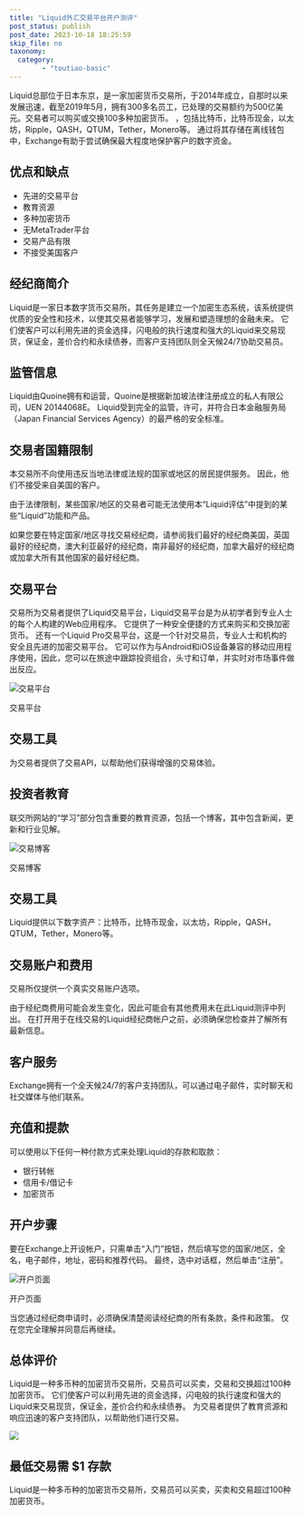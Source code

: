 ```yaml
---
title: "Liquid外汇交易平台开户测评"
post_status: publish
post_date: 2023-10-18 18:25:59
skip_file: no
taxonomy:
  category:
        - "toutiao-basic"
---
```


Liquid总部位于日本东京，是一家加密货币交易所，于2014年成立，自那时以来发展迅速，截至2019年5月，拥有300多名员工，已处理的交易额约为500亿美元。交易者可以购买或交换100多种加密货币。 ，包括比特币，比特币现金，以太坊，Ripple，QASH，QTUM，Tether，Monero等。 通过将其存储在离线钱包中，Exchange有助于尝试确保最大程度地保护客户的数字资金。

## 优点和缺点

- 先进的交易平台
- 教育资源
- 多种加密货币
- 无MetaTrader平台
- 交易产品有限
- 不接受美国客户

## 经纪商简介

Liquid是一家日本数字货币交易所，其任务是建立一个加密生态系统，该系统提供优质的安全性和技术，以使其交易者能够学习，发展和塑造理想的金融未来。 它们使客户可以利用先进的资金选择，闪电般的执行速度和强大的Liquid来交易现货，保证金，差价合约和永续债券，而客户支持团队则全天候24/7协助交易员。

## 监管信息

Liquid由Quoine拥有和运营，Quoine是根据新加坡法律注册成立的私人有限公司，UEN 20144068E。 Liquid受到完全的监管，许可，并符合日本金融服务局（Japan Financial Services Agency）的最严格的安全标准。

## 交易者国籍限制

本交易所不向使用违反当地法律或法规的国家或地区的居民提供服务。 因此，他们不接受来自美国的客户。

由于法律限制，某些国家/地区的交易者可能无法使用本“Liquid评估”中提到的某些“Liquid”功能和产品。

如果您要在特定国家/地区寻找交易经纪商，请参阅我们最好的经纪商美国，英国最好的经纪商，澳大利亚最好的经纪商，南非最好的经纪商，加拿大最好的经纪商或加拿大所有其他国家的最好经纪商。

## 交易平台

交易所为交易者提供了Liquid交易平台，Liquid交易平台是为从初学者到专业人士的每个人构建的Web应用程序。 它提供了一种安全便捷的方式来购买和交换加密货币。 还有一个Liquid Pro交易平台，这是一个针对交易员，专业人士和机构的安全且先进的加密交易平台。 它可以作为与Android和iOS设备兼容的移动应用程序使用，因此，您可以在旅途中跟踪投资组合，头寸和订单，并实时对市场事件做出反应。

![交易平台](https://cdn.fendou.la/funstoutiao/2020/11/Liquid-Review-Trading-Platform-886x1024.jpg "交易平台")

交易平台

## 交易工具

为交易者提供了交易API，以帮助他们获得增强的交易体验。

## 投资者教育

联交所网站的“学习”部分包含重要的教育资源，包括一个博客，其中包含新闻，更新和行业见解。

![交易博客](https://cdn.fendou.la/funstoutiao/2020/11/Liquid-Review-Trading-Blog.jpg "交易博客")

交易博客

## 交易工具

Liquid提供以下数字资产：比特币，比特币现金，以太坊，Ripple，QASH，QTUM，Tether，Monero等。

## 交易账户和费用

交易所仅提供一个真实交易账户选项。

由于经纪商费用可能会发生变化，因此可能会有其他费用未在此Liquid测评中列出。 在打开用于在线交易的Liquid经纪商帐户之前，必须确保您检查并了解所有最新信息。

## 客户服务

Exchange拥有一个全天候24/7的客户支持团队，可以通过电子邮件，实时聊天和社交媒体与他们联系。

## 充值和提款

可以使用以下任何一种付款方式来处理Liquid的存款和取款：

- 银行转帐
- 信用卡/借记卡
- 加密货币

## 开户步骤

要在Exchange上开设帐户，只需单击“入门”按钮，然后填写您的国家/地区，全名，电子邮件，地址，密码和推荐代码。 最终，选中对话框，然后单击“注册”。

![开户页面](https://cdn.fendou.la/funstoutiao/2020/11/Liquid-Review-Account-Opening-Page.jpg "开户页面")

开户页面

当您通过经纪商申请时，必须确保清楚阅读经纪商的所有条款，条件和政策。 仅在您完全理解并同意后再继续。

## 总体评价

Liquid是一种多币种的加密货币交易所，交易员可以买卖，交易和交换超过100种加密货币。 它们使客户可以利用先进的资金选择，闪电般的执行速度和强大的Liquid来交易现货，保证金，差价合约和永续债券。 为交易者提供了教育资源和响应迅速的客户支持团队，以帮助他们进行交易。

![](https://cdn.fendou.la/funstoutiao/2020/11/Liquid-Logo.png)

## 最低交易需 $1 存款

Liquid是一种多币种的加密货币交易所，交易员可以买卖，买卖和交易超过100种加密货币。
